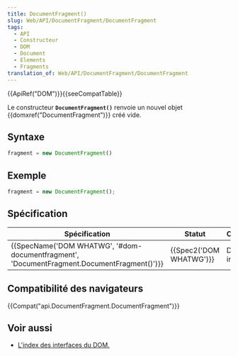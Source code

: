 ```yaml
---
title: DocumentFragment()
slug: Web/API/DocumentFragment/DocumentFragment
tags:
  - API
  - Constructeur
  - DOM
  - Document
  - Elements
  - Fragments
translation_of: Web/API/DocumentFragment/DocumentFragment
---
```

{{ApiRef("DOM")}}{{seeCompatTable}}

Le constructeur **`DocumentFragment()`** renvoie un nouvel objet  {{domxref("DocumentFragment")}} créé vide.

## Syntaxe

```js
fragment = new DocumentFragment()
```

## Exemple

```js
fragment = new DocumentFragment();
```

## Spécification

| Spécification                                                                                                            | Statut                           | Commentaire          |
| ------------------------------------------------------------------------------------------------------------------------ | -------------------------------- | -------------------- |
| {{SpecName('DOM WHATWG', '#dom-documentfragment', 'DocumentFragment.DocumentFragment()')}} | {{Spec2('DOM WHATWG')}} | Définition initiale. |

## Compatibilité des navigateurs

{{Compat("api.DocumentFragment.DocumentFragment")}}

## Voir aussi

- [L'index des interfaces du DOM.](/fr/docs/Web/API/Document_Object_Model)
